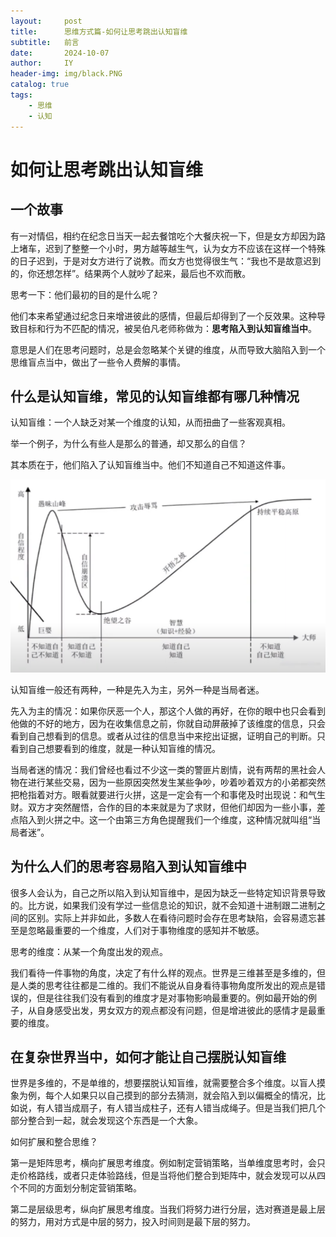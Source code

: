 ```yaml
---
layout:     post
title:      思维方式篇-如何让思考跳出认知盲维
subtitle:   前言
date:       2024-10-07
author:     IY
header-img: img/black.PNG
catalog: true
tags:
    - 思维
    - 认知
---
```


# 如何让思考跳出认知盲维

## 一个故事

有一对情侣，相约在纪念日当天一起去餐馆吃个大餐庆祝一下，但是女方却因为路上堵车，迟到了整整一个小时，男方越等越生气，认为女方不应该在这样一个特殊的日子迟到，于是对女方进行了说教。而女方也觉得很生气：“我也不是故意迟到的，你还想怎样”。结果两个人就吵了起来，最后也不欢而散。

思考一下：他们最初的目的是什么呢？

他们本来希望通过纪念日来增进彼此的感情，但最后却得到了一个反效果。这种导致目标和行为不匹配的情况，被吴伯凡老师称做为：**思考陷入到认知盲维当中**。

意思是人们在思考问题时，总是会忽略某个关键的维度，从而导致大脑陷入到一个思维盲点当中，做出了一些令人费解的事情。

## 什么是认知盲维，常见的认知盲维都有哪几种情况

认知盲维：一个人缺乏对某一个维度的认知，从而扭曲了一些客观真相。

举一个例子，为什么有些人是那么的普通，却又那么的自信？

其本质在于，他们陷入了认知盲维当中。他们不知道自己不知道这件事。

![达科效应曲线](\img\ieuan\post_img\Snipaste_2024-10-07_23-01-36.png)

认知盲维一般还有两种，一种是先入为主，另外一种是当局者迷。

先入为主的情况：如果你厌恶一个人，那这个人做的再好，在你的眼中也只会看到他做的不好的地方，因为在收集信息之前，你就自动屏蔽掉了该维度的信息，只会看到自己想看到的信息。或者从过往的信息当中来挖出证据，证明自己的判断。只看到自己想要看到的维度，就是一种认知盲维的情况。

当局者迷的情况：我们曾经也看过不少这一类的警匪片剧情，说有两帮的黑社会人物在进行某些交易，因为一些原因突然发生某些争吵，吵着吵着双方的小弟都突然把枪指着对方。眼看就要进行火拼，这是一定会有一个和事佬及时出现说：和气生财。双方才突然醒悟，合作的目的本来就是为了求财，但他们却因为一些小事，差点陷入到火拼之中。这一个由第三方角色提醒我们一个维度，这种情况就叫组“当局者迷”。

## 为什么人们的思考容易陷入到认知盲维中

很多人会认为，自己之所以陷入到认知盲维中，是因为缺乏一些特定知识背景导致的。比方说，如果我们没有学过一些信息论的知识，就不会知道十进制跟二进制之间的区别。实际上并非如此，多数人在看待问题时会存在思考缺陷，会容易遗忘甚至是忽略最重要的一个维度，人们对于事物维度的感知并不敏感。

思考的维度：从某一个角度出发的观点。

我们看待一件事物的角度，决定了有什么样的观点。世界是三维甚至是多维的，但是人类的思考往往都是二维的。我们不能说从自身看待事物角度所发出的观点是错误的，但是往往我们没有看到的维度才是对事物影响最重要的。例如最开始的例子，从自身感受出发，男女双方的观点都没有问题，但是增进彼此的感情才是最重要的维度。

## 在复杂世界当中，如何才能让自己摆脱认知盲维

世界是多维的，不是单维的，想要摆脱认知盲维，就需要整合多个维度。以盲人摸象为例，每个人如果只以自己摸到的部分去猜测，就会陷入到以偏概全的情况，比如说，有人错当成扇子，有人错当成柱子，还有人错当成绳子。但是当我们把几个部分整合到一起，就会发现这个东西是一个大象。

如何扩展和整合思维？

第一是矩阵思考，横向扩展思考维度。例如制定营销策略，当单维度思考时，会只走价格路线，或者只走体验路线，但是当将他们整合到矩阵中，就会发现可以从四个不同的方面划分制定营销策略。

第二是层级思考，纵向扩展思考维度。当我们将努力进行分层，选对赛道是最上层的努力，用对方式是中层的努力，投入时间则是最下层的努力。